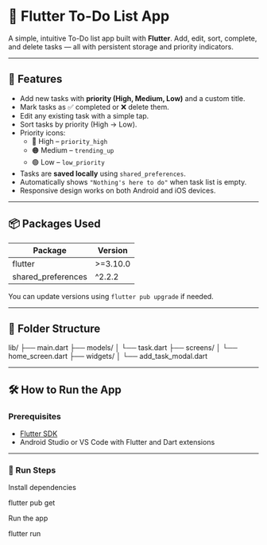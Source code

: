 # 📝 Flutter To-Do List App

A simple, intuitive To-Do list app built with **Flutter**. Add, edit, sort, complete, and delete tasks — all with persistent storage and priority indicators.

---

## 🚀 Features

- Add new tasks with **priority (High, Medium, Low)** and a custom title.
- Mark tasks as ✅ completed or ❌ delete them.
- Edit any existing task with a simple tap.
- Sort tasks by priority (High → Low).
- Priority icons:
  - 🔴 High – `priority_high`
  - 🟠 Medium – `trending_up`
  - 🟢 Low – `low_priority`
- Tasks are **saved locally** using `shared_preferences`.
- Automatically shows `"Nothing's here to do"` when task list is empty.
- Responsive design works on both Android and iOS devices.

---

## 📦 Packages Used

| Package              | Version     |
|----------------------|-------------|
| flutter              | >=3.10.0    |
| shared_preferences   | ^2.2.2      |

You can update versions using `flutter pub upgrade` if needed.

---

## 📁 Folder Structure

lib/
├── main.dart
├── models/
│ └── task.dart
├── screens/
│ └── home_screen.dart
├── widgets/
│ └── add_task_modal.dart


---

## 🛠 How to Run the App

### Prerequisites

- [Flutter SDK](https://docs.flutter.dev/get-started/install)
- Android Studio or VS Code with Flutter and Dart extensions

---

### 🧪 Run Steps

Install dependencies

flutter pub get

Run the app

flutter run
